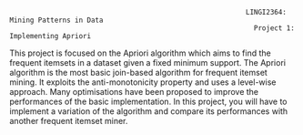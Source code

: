                                                               LINGI2364: Mining Patterns in Data
                                                                Project 1: Implementing Apriori


This project is focused on the Apriori algorithm which aims to find the frequent itemsets in a dataset given a fixed
minimum support. The Apriori algorithm is the most basic join-based algorithm for frequent itemset mining. It
exploits the anti-monotonicity property and uses a level-wise approach. Many optimisations have been proposed
to improve the performances of the basic implementation. In this project, you will have to implement a variation of
the algorithm and compare its performances with another frequent itemset miner.
